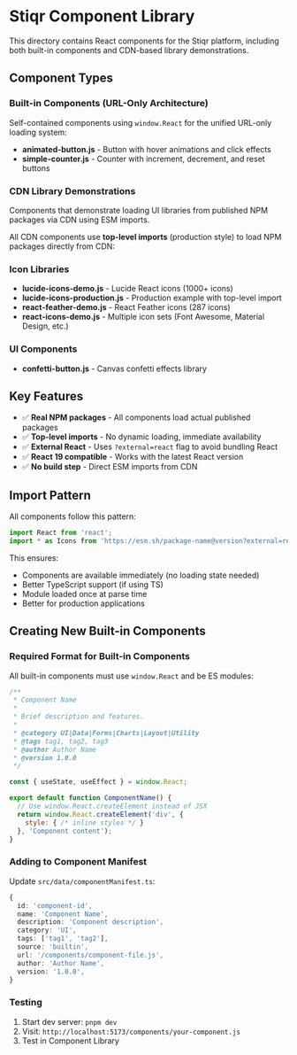 # Stiqr Component Library

This directory contains React components for the Stiqr platform, including both built-in components and CDN-based library demonstrations.

## Component Types

### Built-in Components (URL-Only Architecture)
Self-contained components using `window.React` for the unified URL-only loading system:

- **animated-button.js** - Button with hover animations and click effects
- **simple-counter.js** - Counter with increment, decrement, and reset buttons

### CDN Library Demonstrations
Components that demonstrate loading UI libraries from published NPM packages via CDN using ESM imports.

All CDN components use **top-level imports** (production style) to load NPM packages directly from CDN:

### Icon Libraries
- **lucide-icons-demo.js** - Lucide React icons (1000+ icons)
- **lucide-icons-production.js** - Production example with top-level import
- **react-feather-demo.js** - React Feather icons (287 icons)
- **react-icons-demo.js** - Multiple icon sets (Font Awesome, Material Design, etc.)

### UI Components
- **confetti-button.js** - Canvas confetti effects library

## Key Features

- ✅ **Real NPM packages** - All components load actual published packages
- ✅ **Top-level imports** - No dynamic loading, immediate availability
- ✅ **External React** - Uses `?external=react` flag to avoid bundling React
- ✅ **React 19 compatible** - Works with the latest React version
- ✅ **No build step** - Direct ESM imports from CDN

## Import Pattern

All components follow this pattern:
```javascript
import React from 'react';
import * as Icons from 'https://esm.sh/package-name@version?external=react';
```

This ensures:
- Components are available immediately (no loading state needed)
- Better TypeScript support (if using TS)
- Module loaded once at parse time
- Better for production applications

## Creating New Built-in Components

### Required Format for Built-in Components

All built-in components must use `window.React` and be ES modules:

```javascript
/**
 * Component Name
 * 
 * Brief description and features.
 * 
 * @category UI|Data|Forms|Charts|Layout|Utility
 * @tags tag1, tag2, tag3
 * @author Author Name
 * @version 1.0.0
 */

const { useState, useEffect } = window.React;

export default function ComponentName() {
  // Use window.React.createElement instead of JSX
  return window.React.createElement('div', {
    style: { /* inline styles */ }
  }, 'Component content');
}
```

### Adding to Component Manifest

Update `src/data/componentManifest.ts`:

```typescript
{
  id: 'component-id',
  name: 'Component Name',
  description: 'Component description',
  category: 'UI',
  tags: ['tag1', 'tag2'],
  source: 'builtin',
  url: '/components/component-file.js',
  author: 'Author Name',
  version: '1.0.0',
}
```

### Testing

1. Start dev server: `pnpm dev`
2. Visit: `http://localhost:5173/components/your-component.js`
3. Test in Component Library